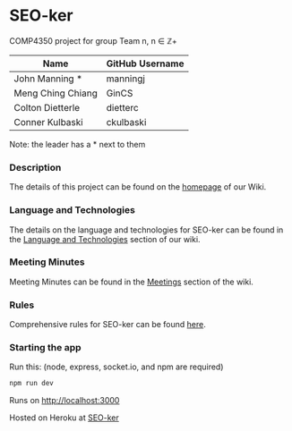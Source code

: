 # SEO-ker
COMP4350 project for group Team n, n ∈ ℤ+

| Name | GitHub Username 
| --- | --- 
| John Manning * | manningj
| Meng Ching Chiang | GinCS 
| Colton Dietterle | dietterc
| Conner Kulbaski | ckulbaski

Note: the leader has a * next to them

### Description
The details of this project can be found on the [homepage](https://github.com/dietterc/SEO-ker/wiki) of our Wiki.

### Language and Technologies
The details on the language and technologies for SEO-ker can be found in the [Language and Technologies](https://github.com/dietterc/SEO-ker/wiki/Language-and-Technologies) section of our wiki.

### Meeting Minutes
Meeting Minutes can be found in the [Meetings](https://github.com/dietterc/SEO-ker/wiki/Meetings) section of the wiki.

### Rules
Comprehensive rules for SEO-ker can be found [here](https://github.com/dietterc/SEO-ker/wiki/Rules).


### Starting the app

Run this: (node, express, socket.io, and npm are required)
 
```bash
npm run dev
```
Runs on [http://localhost:3000](http://localhost:3000)

Hosted on Heroku at [SEO-ker](https://seoker.herokuapp.com/)
